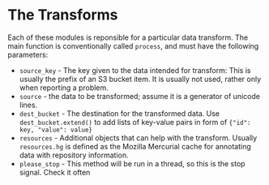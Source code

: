 The Transforms
==============

Each of these modules is reponsible for a particular data transform.  The main 
function is conventionally called `process`, and must have the following 
parameters:

* `source_key` - The key given to the data intended for transform:  This is 
usually the prefix of an S3 bucket item.  It is usually not used, rather only 
when reporting a problem.
* `source` - the data to be transformed; assume it is a generator of unicode 
lines.
* `dest_bucket` - The destination for the transformed data.  Use `dest_bucket.extend()` 
to add lists of key-value pairs in form of `{"id": key, "value": value}`
* `resources` - Additional objects that can help with the transform.  Usually 
`resources.hg` is defined as the Mozilla Mercurial cache for annotating data 
with repository information. 
* `please_stop` - This method will be run in a thread, so this is the stop 
signal.  Check it often

